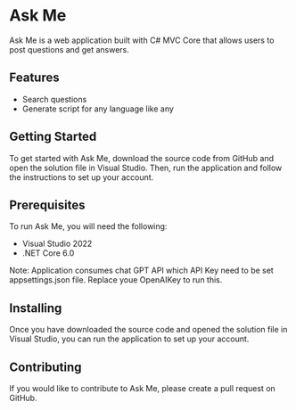 

# Ask Me

Ask Me is a web application built with C# MVC Core that allows users to post questions and get answers.

## Features


* Search questions 
* Generate script for any language like any 

## Getting Started

To get started with Ask Me, download the source code from GitHub and open the solution file in Visual Studio. Then, run the application and follow the instructions to set up your account. 

## Prerequisites

To run Ask Me, you will need the following: 

* Visual Studio 2022
* .NET Core 6.0

Note: Application consumes chat GPT API which API Key need to be set appsettings.json file. Replace youe OpenAIKey to run this.
## Installing

Once you have downloaded the source code and opened the solution file in Visual Studio, you can run the application to set up your account. 

## Contributing

If you would like to contribute to Ask Me, please create a pull request on GitHub. 

